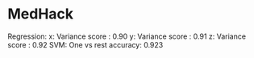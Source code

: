 # MedHack
Regression:
x: Variance score : 0.90
y: Variance score : 0.91
z: Variance score : 0.92
SVM:
One vs rest accuracy: 0.923

